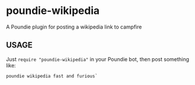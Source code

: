 # poundie-wikipedia

A Poundie plugin for posting a wikipedia link to campfire

## USAGE

Just `require "poundie-wikipedia"` in your Poundie bot, then post something like:

    poundie wikipedia fast and furious`

